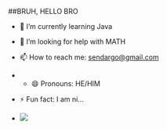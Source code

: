 ##BRUH, HELLO BRO

- 🌱 I’m currently learning Java
- 🤔 I’m looking for help with MATH 
- 📫 How to reach me: sendargo@gmail.com
- - 😄 Pronouns: HE/HIM
- ⚡ Fun fact: I am ni...

- ![](https://media1.tenor.com/m/mtiOW6O-k8YAAAAC/shrek-shrek-rizz.gif)

